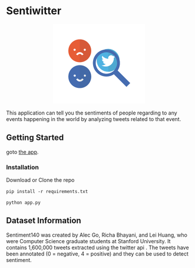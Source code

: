 # Sentiwitter
<p align="center">
  <img src="img.png" />
</p>

This application can tell you the sentiments of people regarding to any events happening in the world by analyzing tweets related to that event. 

## Getting Started
 
goto [the app](https://apps.twitter.com/). 

### Installation

Download or Clone the repo

```
pip install -r requirements.txt
```
```
python app.py
```

## Dataset Information

Sentiment140 was created by Alec Go, Richa Bhayani, and Lei Huang, who were Computer Science graduate students at Stanford University.
It contains 1,600,000 tweets extracted using the twitter api . The tweets have been annotated (0 = negative, 4 = positive) and they can be used to detect sentiment.